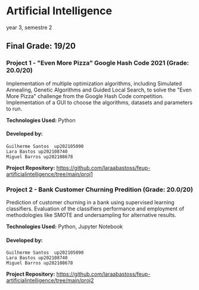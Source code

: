 # Artificial Intelligence

year 3, semestre 2

## Final Grade: 19/20

### Project 1 - "Even More Pizza" Google Hash Code 2021 (Grade: 20.0/20)

Implementation of multiple optimization algorithms, including Simulated Annealing, Genetic Algorithms and Guided Local Search, to solve the "Even More Pizza" challenge from the Google Hash Code competition. Implementation of a GUI to choose the algorithms, datasets and parameters to run.

**Technologies Used:** Python

#### Developed by:

    Guilherme Santos  up202105090
    Lara Bastos up202108740
    Miguel Barros up202108678

**Project Repository:**  https://github.com/laraabastoss/feup-artificialintelligence/tree/main/proj1


### Project 2 - Bank Customer Churning Predition (Grade: 20.0/20)

Prediction of customer churning in a bank using supervised learning classifiers. Evaluation of the classifiers performance and employment of methodologies like SMOTE and undersampling for alternative results.

**Technologies Used:** Python, Jupyter Notebook

#### Developed by:

    Guilherme Santos  up202105090
    Lara Bastos up202108740
    Miguel Barros up202108678

**Project Repository:**  https://github.com/laraabastoss/feup-artificialintelligence/tree/main/proj2


